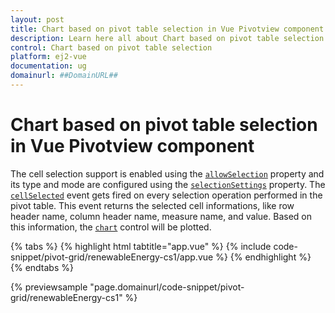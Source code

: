 ```yaml
---
layout: post
title: Chart based on pivot table selection in Vue Pivotview component | Syncfusion
description: Learn here all about Chart based on pivot table selection in Syncfusion Vue Pivotview component of Syncfusion Essential JS 2 and more.
control: Chart based on pivot table selection 
platform: ej2-vue
documentation: ug
domainurl: ##DomainURL##
---
```


# Chart based on pivot table selection in Vue Pivotview component

The cell selection support is enabled using the [`allowSelection`](https://ej2.syncfusion.com/vue/documentation/api/pivotview/gridSettings/#allowselection) property and its type and mode are configured using the [`selectionSettings`](https://helpej2.syncfusion.com/vue/documentation/api/pivotview/#gridsettings) property. The [`cellSelected`](https://ej2.syncfusion.com/vue/documentation/api/pivotview/#cellselected) event gets fired on every selection operation performed in the pivot table. This event returns the selected cell informations, like row header name, column header name, measure name, and value. Based on this information, the [`chart`](https://ej2.syncfusion.com/vue/documentation/chart/getting-started/) control will be plotted.

{% tabs %}
{% highlight html tabtitle="app.vue" %}
{% include code-snippet/pivot-grid/renewableEnergy-cs1/app.vue %}
{% endhighlight %}
{% endtabs %}
        
{% previewsample "page.domainurl/code-snippet/pivot-grid/renewableEnergy-cs1" %}
